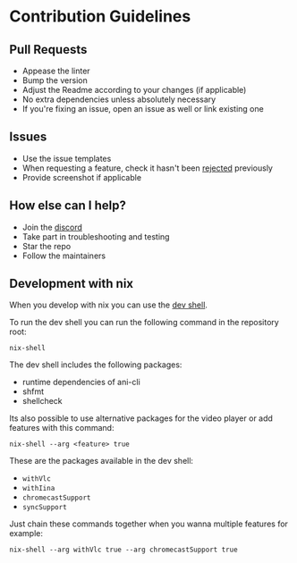 # Contribution Guidelines

## Pull Requests

- Appease the linter
- Bump the version
- Adjust the Readme according to your changes (if applicable)
- No extra dependencies unless absolutely necessary
- If you're fixing an issue, open an issue as well or link existing one

## Issues

- Use the issue templates
- When requesting a feature, check it hasn't been [rejected](https://github.com/pystardust/ani-cli/issues/523) previously
- Provide screenshot if applicable

## How else can I help?

- Join the [discord](https://discord.gg/aqu7GpqVmR)
- Take part in troubleshooting and testing
- Star the repo
- Follow the maintainers

## Development with nix

When you develop with nix you can use the [dev shell](https://github.com/pystardust/ani-cli#nix-shell).

To run the dev shell you can run the following command in the repository root:
```shell
nix-shell
```

The dev shell includes the following packages:
- runtime dependencies of ani-cli
- shfmt
- shellcheck

Its also possible to use alternative packages for the video player or add features with this command:
```shell
nix-shell --arg <feature> true
```
These are the packages available in the dev shell:
- `withVlc`
- `withIina`
- `chromecastSupport`
- `syncSupport`

Just chain these commands together when you wanna multiple features for example:
```shell
nix-shell --arg withVlc true --arg chromecastSupport true
```

